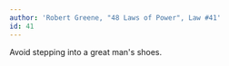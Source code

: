 ```yaml
---
author: 'Robert Greene, "48 Laws of Power", Law #41'
id: 41
---
```


Avoid stepping into a great man's shoes.